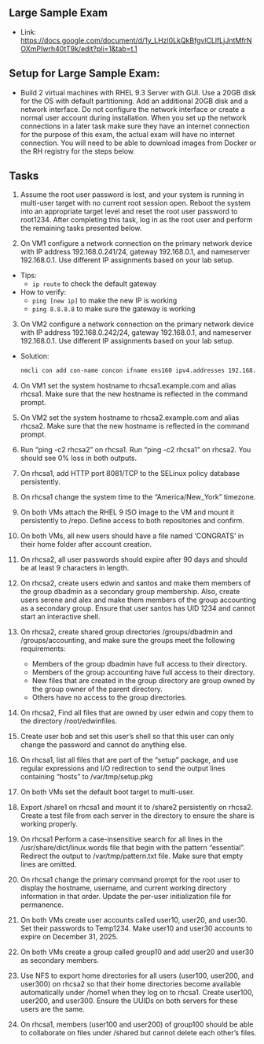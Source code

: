 ## Large Sample Exam
- Link: https://docs.google.com/document/d/1y_LHzl0LkQkBfgvlCLlfLjJntMfrNOXmPIwrh40tT9k/edit?pli=1&tab=t.1 

## Setup for Large Sample Exam:
- Build 2 virtual machines with RHEL 9.3 Server with GUI. Use a 20GB disk for the OS with default partitioning. Add an additional 20GB disk and a network interface. Do not configure the network interface or create a normal user account during installation. When you set up the network connections in a later task make sure they have an internet connection for the purpose of this exam, the actual exam will have no internet connection. You will need to be able to download images from Docker or the RH registry for the steps below.


## Tasks
1. Assume the root user password is lost, and your system is running in multi-user target with no current root session open. Reboot the system into an appropriate target level and reset the root user password to root1234. After completing this task, log in as the root user and perform the remaining tasks presented below.

2. On VM1 configure a network connection on the primary network device with IP address 192.168.0.241/24, gateway 192.168.0.1, and nameserver 192.168.0.1. Use different IP assignments based on your lab setup.
- Tips:
    - `ip route` to check the default gateway
- How to verify:
    - `ping [new ip]` to make the new IP is working
    - `ping 8.8.8.8` to make sure the gateway is working

3. On VM2 configure a network connection on the primary network device with IP address 192.168.0.242/24, gateway 192.168.0.1, and nameserver 192.168.0.1. Use different IP assignments based on your lab setup.

- Solution:
    ```bash
    nmcli con add con-name concon ifname ens160 ipv4.addresses 192.168.182.242/24 ipv4.gateway 192.168.182.2 ipv4.method manual type ethernet
    ```

4. On VM1 set the system hostname to rhcsa1.example.com and alias rhcsa1. Make sure that the new hostname is reflected in the command prompt.

5. On VM2 set the system hostname to rhcsa2.example.com and alias rhcsa2. Make sure that the new hostname is reflected in the command prompt.

6. Run “ping -c2 rhcsa2” on rhcsa1. Run “ping -c2 rhcsa1” on rhcsa2. You should see 0% loss in both outputs.

7. On rhcsa1, add HTTP port 8081/TCP to the SELinux policy database persistently.

8. On rhcsa1 change the system time to the “America/New_York” timezone.

9. On both VMs attach the RHEL 9 ISO image to the VM and mount it persistently to /repo. Define access to both repositories and confirm.

10. On both VMs, all new users should have a file named ‘CONGRATS’ in their home folder after account creation.

11. On rhcsa2, all user passwords should expire after 90 days and should be at least 9 characters in length.

12. On rhcsa2, create users edwin and santos and make them members of the group dbadmin as a secondary group membership. Also, create users serene and alex and make them members of the group accounting as a secondary group. Ensure that user santos has UID 1234 and cannot start an interactive shell.

13. On rhcsa2, create shared group directories /groups/dbadmin and /groups/accounting, and make sure the groups meet the following requirements:
    - Members of the group dbadmin have full access to their directory.
    - Members of the group accounting have full access to their directory.
    - New files that are created in the group directory are group owned by the group owner of the parent directory.
    - Others have no access to the group directories.

14. On rhcsa2, Find all files that are owned by user edwin and copy them to the directory /root/edwinfiles.

15. Create user bob and set this user’s shell so that this user can only change the password and cannot do anything else.

16. On rhcsa1, list all files that are part of the “setup” package, and use regular expressions and I/O redirection to send the output lines containing “hosts” to /var/tmp/setup.pkg

17. On both VMs set the default boot target to multi-user.

18. Export /share1 on rhcsa1 and mount it to /share2 persistently on rhcsa2. Create a test file from each server in the directory to ensure the share is working properly.

19. On rhcsa1 Perform a case-insensitive search for all lines in the /usr/share/dict/linux.words file that begin with the pattern “essential”. Redirect the output to /var/tmp/pattern.txt file. Make sure that empty lines are omitted.

20. On rhcsa1 change the primary command prompt for the root user to display the hostname, username, and current working directory information in that order. Update the per-user initialization file for permanence.

21. On both VMs create user accounts called user10, user20, and user30. Set their passwords to Temp1234. Make user10 and user30 accounts to expire on December 31, 2025.

22. On both VMs create a group called group10 and add user20 and user30 as secondary members.

23. Use NFS to export home directories for all users (user100, user200, and user300) on rhcsa2 so that their home directories become available automatically under /home1 when they log on to rhcsa1. Create user100, user200, and user300. Ensure the UUIDs on both servers for these users are the same.

24. On rhcsa1, members (user100 and user200) of group100 should be able to collaborate on files under /shared but cannot delete each other’s files.